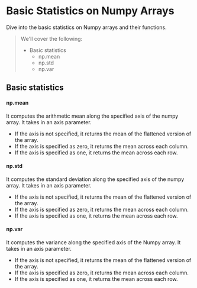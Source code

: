 # Basic Statistics on Numpy Arrays

Dive into the basic statistics on Numpy arrays and their functions.

> We'll cover the following:
>
> - Basic statistics
>   - np.mean
>   - np.std
>   - np.var

## Basic statistics

#### np.mean

It computes the arithmetic mean along the specified axis of the numpy array. It takes in an axis parameter.

- If the axis is not specified, it returns the mean of the flattened version of the array.
- If the axis is specified as zero, it returns the mean across each column.
- If the axis is specified as one, it returns the mean across each row.

#### np.std

It computes the standard deviation along the specified axis of the numpy array. It takes in an axis parameter.

- If the axis is not specified, it returns the mean of the flattened version of the array.
- If the axis is specified as zero, it returns the mean across each column.
- If the axis is specified as one, it returns the mean across each row.

#### np.var

It computes the variance along the specified axis of the Numpy array. It takes in an axis parameter.

- If the axis is not specified, it returns the mean of the flattened version of the array.
- If the axis is specified as zero, it returns the mean across each column.
- If the axis is specified as one, it returns the mean across each row.

